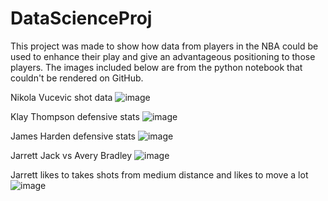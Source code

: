 # DataScienceProj

This project was made to show how data from players in the NBA could be used to enhance their play and give an advantageous  positioning to those players.
The images included below are from the python notebook that couldn't be rendered on GitHub.

Nikola Vucevic shot data
![image](https://github.com/Alex-Wagner-Comp/DataScienceProj/assets/84210644/ebd73dd0-9aad-4312-9b39-841532d96d60)

Klay Thompson defensive stats
![image](https://github.com/Alex-Wagner-Comp/DataScienceProj/assets/84210644/b4a8eda1-58ec-496d-809a-13d315e3e07c)

James Harden defensive stats
![image](https://github.com/Alex-Wagner-Comp/DataScienceProj/assets/84210644/a6ae8a70-e393-4f1f-92d2-711a80c2cdd5)

Jarrett Jack vs Avery Bradley
![image](https://github.com/Alex-Wagner-Comp/DataScienceProj/assets/84210644/1c6ed70d-56b1-450c-8142-9298c4a2c123)

Jarrett likes to takes shots from medium distance and likes to move a lot
![image](https://github.com/Alex-Wagner-Comp/DataScienceProj/assets/84210644/697cc51b-4a5c-4dbc-8851-d01f8a3c20c1)
